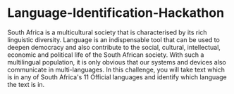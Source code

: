 # Language-Identification-Hackathon
South Africa is a multicultural society that is characterised by its rich linguistic diversity. Language is an indispensable
tool that can be used to deepen democracy and also contribute to the social, cultural, intellectual, economic and
political life of the South African society. With such a multilingual population, it is only obvious that our systems and
devices also communicate in multi-languages.
In this challenge, you will take text which is in any of South Africa's 11 Official languages and identify which
language the text is in.
